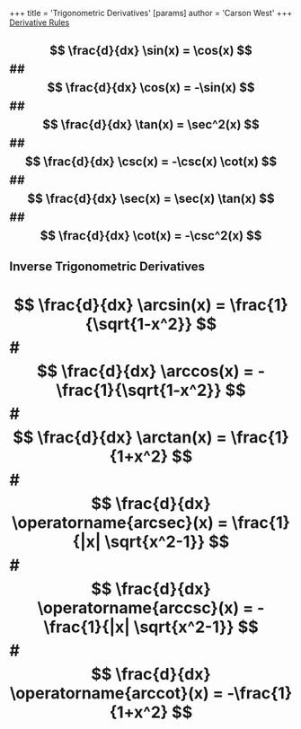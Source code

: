 +++
 title = 'Trigonometric Derivatives'
[params]
	author = 'Carson West'
+++
[Derivative Rules](./../derivative-rules/)
##  $$ \frac{d}{dx} \sin(x) = \cos(x) $$  ##  $$ \frac{d}{dx} \cos(x) = -\sin(x) $$  ##  $$ \frac{d}{dx} \tan(x) = \sec^2(x) $$  ##  $$ \frac{d}{dx} \csc(x) = -\csc(x) \cot(x) $$  ##  $$ \frac{d}{dx} \sec(x) = \sec(x) \tan(x) $$  ##  $$ \frac{d}{dx} \cot(x) = -\csc^2(x) $$  
## Inverse Trigonometric Derivatives 
#  $$ \frac{d}{dx} \arcsin(x) = \frac{1}{\sqrt{1-x^2}} $$  #  $$ \frac{d}{dx} \arccos(x) = -\frac{1}{\sqrt{1-x^2}} $$  #  $$ \frac{d}{dx} \arctan(x) = \frac{1}{1+x^2} $$  #  $$ \frac{d}{dx} \operatorname{arcsec}(x) = \frac{1}{|x| \sqrt{x^2-1}} $$  #  $$ \frac{d}{dx} \operatorname{arccsc}(x) = -\frac{1}{|x| \sqrt{x^2-1}} $$ #  $$ \frac{d}{dx} \operatorname{arccot}(x) = -\frac{1}{1+x^2} $$ 
